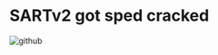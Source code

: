 # SARTv2 got sped cracked




![github](https://user-images.githubusercontent.com/79816938/231570339-aa2e38dc-508a-423a-9f3f-fa39fa7d5251.png)
